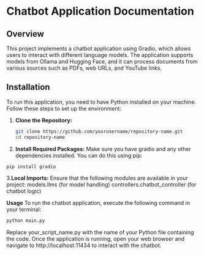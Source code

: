 # Chatbot Application Documentation

## Overview

This project implements a chatbot application using Gradio, which allows users to interact with different language models. The application supports models from Ollama and Hugging Face, and it can process documents from various sources such as PDFs, web URLs, and YouTube links.

## Installation

To run this application, you need to have Python installed on your machine. Follow these steps to set up the environment:

1. **Clone the Repository:**
   ```bash
   git clone https://github.com/yourusername/repository-name.git
   cd repository-name
2. **Install Required Packages:**
Make sure you have gradio and any other dependencies installed. You can do this using pip:
```bash
pip install gradio
```
3.**Local Imports:**
Ensure that the following modules are available in your project:
models.llms (for model handling)
controllers.chatbot_controller (for chatbot logic)

**Usage**
To run the chatbot application, execute the following command in your terminal:
```bash
python main.py
```
Replace your_script_name.py with the name of your Python file containing the code.
Once the application is running, open your web browser and navigate to http://localhost:11434 to interact with the chatbot.
